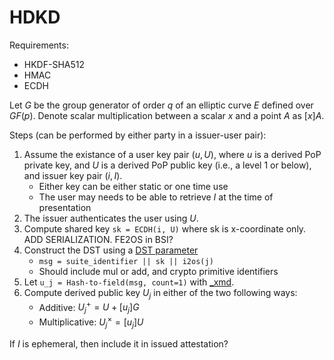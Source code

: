 # HDKD

Requirements:

* HKDF-SHA512
* HMAC
* ECDH

Let $G$ be the group generator of order $q$ of an elliptic curve $E$ defined over $GF(p)$. Denote scalar multiplication between a scalar $x$ and a point $A$ as $[x]A$.

Steps (can be performed by either party in a issuer-user pair):

1. Assume the existance of a user key pair $(u, U)$, where $u$ is a derived PoP private key, and $U$ is a derived PoP public key (i.e., a level 1 or below), and issuer key pair $(i, I)$.
    * Either key can be either static or one time use
    * The user may needs to be able to retrieve $I$ at the time of presentation
2. The issuer authenticates the user using $U$.
3. Compute shared key `sk = ECDH(i, U)` where sk is x-coordinate only. ADD SERIALIZATION. FE2OS in BSI?
4. Construct the DST using a [DST parameter](https://www.rfc-editor.org/rfc/rfc9380.html#name-domain-separation-requireme)
    * `msg = suite_identifier || sk || i2os(j)`
    * Should include mul or add, and crypto primitive identifiers
6. Let `u_j = Hash-to-field(msg, count=1)` with [_xmd](https://www.rfc-editor.org/rfc/rfc9380.html#name-expand_message).
9. Compute derived public key $U_j$ in either of the two following ways:
    * Additive: $U_j^+ = U + [u_j]G$
    * Multiplicative: $U_j^{\times} = [u_j]U$

If $I$ is ephemeral, then include it in issued attestation?
